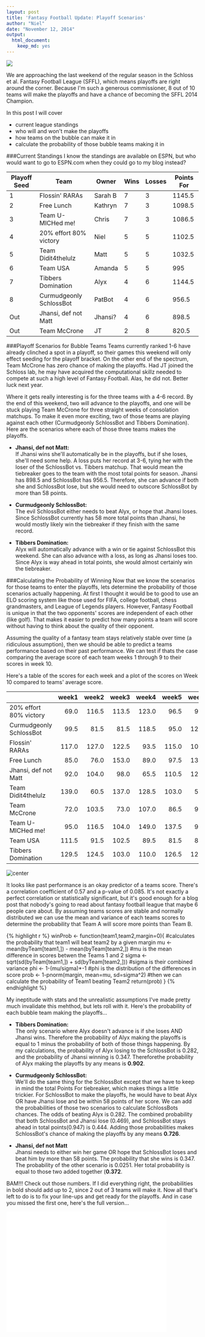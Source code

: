 ```yaml
---
layout: post
title: 'Fantasy Football Update: Playoff Scenarios'
author: "Niel"
date: "November 12, 2014"
output:
  html_document:
    keep_md: yes
---
```


![](../figs/mora.png)

We are approaching the last weekend of the regular season in the Schloss et al. Fantasy Football League (SFFL), which means playoffs are right around the corner.  Because I'm such a generous commissioner, 8 out of 10 teams will make the playoffs and have a chance of becoming the SFFL 2014 Champion.  

In this post I will cover  
- current league standings  
- who will and won't make the playoffs  
- how teams on the bubble can make it in  
- calculate the probability of those bubble teams making it in

###Current Standings
I know the standings are available on ESPN, but who would want to go to ESPN.com when they could go to my blog instead? 

Playoff Seed | Team | Owner | Wins | Losses | Points For
-------------|------|-------|------|--------|-----------
1 | Flossin' RARAs | Sarah B | 7 | 3 | 1145.5
2 | Free Lunch | Kathryn | 7 | 3 | 1098.5
3 | Team U-MICHed me! | Chris | 7 | 3 | 1086.5
4 | 20% effort 80% victory | Niel | 5 | 5 | 1102.5
5 | Team Didit4thelulz | Matt | 5 | 5 | 1032.5
6 | Team USA | Amanda | 5 | 5 | 995
7 | Tibbers Domination | Alyx | 4 | 6 | 1144.5
8 | Curmudgeonly SchlossBot | PatBot | 4 | 6 | 956.5
Out | Jhansi, def not Matt | Jhansi? | 4 | 6 | 898.5
Out | Team McCrone | JT | 2 | 8 | 820.5

###Playoff Scenarios for Bubble Teams
Teams currently ranked 1-6 have already clinched a spot in a playoff, so their games this weekend will only effect seeding for the playoff bracket.  On the other end of the spectrum, Team McCrone has zero chance of making the playoffs.  Had JT joined the Schloss lab, he may have acquired the computational skillz needed to compete at such a high level of Fantasy Football. Alas, he did not.  Better luck next year.

Where it gets really interesting is for the three teams with a 4-6 record.  By the end of this weekend, two will advance to the playoffs, and one will be stuck playing Team McCrone for three straight weeks of consolation matchups. To make it even more exciting, two of those teams are playing against each other (Curmudgeonly SchlossBot and Tibbers Domination).  Here are the scenarios where each of those three teams makes the playoffs.

* **Jhansi, def not Matt:**  
If Jhansi wins she'll automatically be in the playoffs, but if she loses, she'll need some help.  A loss puts her record at 3-6, tying her with the loser of the SchlossBot vs. Tibbers matchup.  That would mean the tiebreaker goes to the team with the most total points for season.  Jhansi has 898.5 and SchlossBot has 956.5.  Therefore, she can advance if both she and SchlossBot lose, but she would need to outscore SchlossBot by more than 58 points.

* **Curmudgeonly SchlossBot:**  
The evil SchlossBot either needs to beat Alyx, or hope that Jhansi loses.  Since SchlossBot currently has 58 more total points than Jhansi, he would mostly likely win the tiebreaker if they finish with the same record.

* **Tibbers Domination:**   
Alyx will automatically advance with a win or tie against SchlossBot this weekend.  She can also advance with a loss, as long as Jhansi loses too.  Since Alyx is way ahead in total points, she would almost certainly win the tiebreaker.





###Calculating the Probability of Winning
Now that we know the scenarios for those teams to enter the playoffs, lets determine the probability of those scenarios actually happening. At first I thought it would be to good to use an ELO scoring system like those used for FIFA, college football, chess grandmasters, and League of Legends players.  However, Fantasy Football is unique in that the two opponents' scores are independent of each other (like golf).  That makes it easier to predict how many points a team will score without having to think about the quality of their opponent.  

Assuming the quality of a fantasy team stays relatively stable over time (a ridiculous assumption), then we should be able to predict a teams performance based on their past performance. We can test if thats the case comparing the average score of each team weeks 1 through 9 to their scores in week 10.

Here's a table of the scores for each week and a plot of the scores on Week 10 compared to teams' average score.

|                        | week1| week2| week3| week4| week5| week6| week7| week8| week9| week10|
|:-----------------------|-----:|-----:|-----:|-----:|-----:|-----:|-----:|-----:|-----:|------:|
|20% effort 80% victory  |  69.0| 116.5| 113.5| 123.0|  96.5|  90.5| 107.0| 151.0| 124.0|  111.5|
|Curmudgeonly SchlossBot |  99.5|  81.5|  81.5| 118.5|  95.0| 126.0|  83.5|  79.0|  88.0|  104.0|
|Flossin' RARAs          | 117.0| 127.0| 122.5|  93.5| 115.0| 104.0|  96.0| 122.0| 100.5|  148.0|
|Free Lunch              |  85.0|  76.0| 153.0|  89.0|  97.5| 131.0| 110.0| 138.5| 107.0|  111.5|
|Jhansi, def not Matt    |  92.0| 104.0|  98.0|  65.5| 110.5| 121.5|  80.0|  88.0|  41.0|   98.0|
|Team Didit4thelulz      | 139.0|  60.5| 137.0| 128.5| 103.0|  55.5| 126.5|  80.0| 113.5|   89.0|
|Team McCrone            |  72.0| 103.5|  73.0| 107.0|  86.5|  99.0|  67.0|  71.5|  68.0|   73.0|
|Team U-MICHed me!       |  95.0| 116.5| 104.0| 149.0| 137.5|  97.0|  66.0|  89.5| 104.5|  127.5|
|Team USA                | 111.5|  91.5| 102.5|  89.5|  81.5|  83.0| 124.5|  93.5|  89.0|  128.5|
|Tibbers Domination      | 129.5| 124.5| 103.0| 110.0| 126.5| 124.5|  80.5| 133.0| 104.0|  109.0|

![center](/../figs/2014-11-13-FFL-Playoff-Scenarios/correlation-1.png) 

It looks like past performance is an okay predictor of a teams score.  There's a correlation coefficient of 0.57 and a p-value of 0.085.  It's not exactly a perfect correlation or statistically significant, but it's good enough for a blog post that nobody's going to read about fantasy football league that maybe 6 people care about.  By assuming teams scores are stable and normally distributed we can use the mean and variance of each teams scores to determine the probability that Team A will score more points than Team B.



{% highlight r %}
winProb <- function(team1,team2,margin=0){ #calculates the probability that team1 will beat team2 by a given margin
  mu <- mean(byTeam[team1,]) - mean(byTeam[team2,]) #mu is the mean difference in scores betwen the Teams 1 and 2
  sigma <- sqrt(sd(byTeam[team1,]) + sd(byTeam[team2,])) #sigma is their combined variance
  phi <- 1-(mu/sigma)*-1 #phi is the distribution of the differences in score
  prob <- 1-pnorm(margin, mean=mu, sd=sigma^2) #then we can calculate the probability of Team1 beating Team2
  return(prob)
}
{% endhighlight %}

My ineptitude with stats and the unrealistic assumptions I've made pretty much invalidate this mehthod, but lets roll with it.  Here's the probability of each bubble team making the playoffs...

* **Tibbers Domination:**  
The only scenario where Alyx doesn't advance is if she loses AND Jhansi wins. Therefore the probability of Alyx making the playoffs is equal to 1 minus the probability of both of those things happening.  By my calculations, the probability of Alyx losing to the SchlossBot is 0.282, and the probability of Jhansi winning is 0.347. Thereforethe probability of Alyx making the playoffs by any means is **0.902**.

* **Curmudgeonly SchlossBot:**  
We'll do the same thing for the SchlossBot except that we have to keep in mind the total Points For tiebreaker, which makes things a little trickier. For SchlossBot to make the playoffs, he would have to beat Alyx OR have Jhansi lose and be within 58 points of her score.  We can add the probabilities of those two scenarios to calculate SchlossBots chances.  The odds of beating Alyx is 0.282. The combined probability that both SchlossBot and Jhansi lose (0.469), and SchlossBot stays ahead in total points(0.947) is 0.444.  Adding those probabilities makes SchlossBot's chance of making the playoffs by any means **0.726**.

* **Jhansi, def not Matt**  
Jhansi needs to either win her game OR hope that SchlossBot loses and beat him by more than 58 points.  The probability that she wins is 0.347.  The probability of the other scenario is 0.0251.  Her total probability is equal to those two added together (**0.372**.


BAM!!! Check out those numbers.  If I did everything right, the probabilities in bold should add up to 2, since 2 out of 3 teams will make it.  Now all that's left to do is to fix your line-ups and get ready for the playoffs. And in case you missed the first one, here's the full version...

<iframe width="420" height="315" src="//www.youtube.com/embed/U7fjDS0jKiE" frameborder="0" allowfullscreen></iframe>

